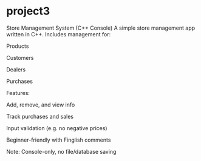 # project3 
 Store Management System (C++ Console)
A simple store management app written in C++.
Includes management for:

Products

Customers

Dealers

Purchases

Features:

Add, remove, and view info

Track purchases and sales

Input validation (e.g. no negative prices)

Beginner-friendly with Finglish comments

Note: Console-only, no file/database saving
